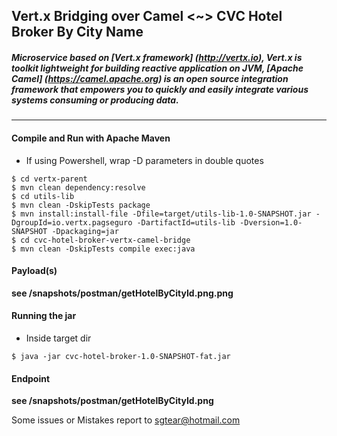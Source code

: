 ## **Vert.x Bridging over Camel <~> CVC Hotel Broker By City Name**

##### Microservice based on [Vert.x framework] (http://vertx.io), Vert.x is toolkit lightweight for building reactive application on JVM, [Apache Camel] (https://camel.apache.org) is an open source integration framework that empowers you to quickly and easily integrate various systems consuming or producing data. 
---
#### Compile and Run with Apache Maven
* If using Powershell, wrap -D parameters in double quotes
````
$ cd vertx-parent
$ mvn clean dependency:resolve
$ cd utils-lib
$ mvn clean -DskipTests package 
$ mvn install:install-file -Dfile=target/utils-lib-1.0-SNAPSHOT.jar -DgroupId=io.vertx.pagseguro -DartifactId=utils-lib -Dversion=1.0-SNAPSHOT -Dpackaging=jar
$ cd cvc-hotel-broker-vertx-camel-bridge
$ mvn clean -DskipTests compile exec:java 
````
#### Payload(s)
**see /snapshots/postman/getHotelByCityId.png.png**

#### Running the jar
* Inside target dir
````
$ java -jar cvc-hotel-broker-1.0-SNAPSHOT-fat.jar
````
#### Endpoint 
**see /snapshots/postman/getHotelByCityId.png**


Some issues or Mistakes report to sgtear@hotmail.com 

